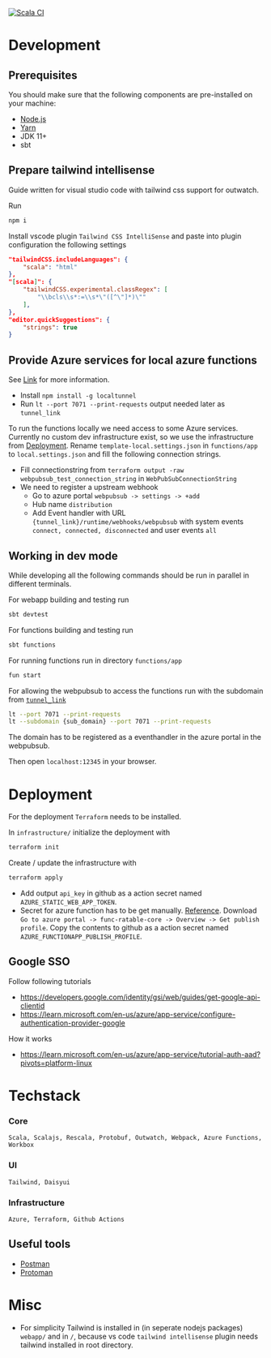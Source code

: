 [![Scala CI](https://github.com/phisn/local-rating/actions/workflows/main.yml/badge.svg?branch=main)](https://github.com/phisn/local-rating/actions/workflows/main.yml)
# Development
## Prerequisites
You should make sure that the following components are pre-installed on your machine:
 - [Node.js](https://nodejs.org/en/download/)
 - [Yarn](https://yarnpkg.com/en/docs/install)
 - JDK 11+
 - sbt

## Prepare tailwind intellisense
Guide written for visual studio code with tailwind css support for outwatch. 

Run
```sh
npm i
```

Install vscode plugin `Tailwind CSS IntelliSense` and paste into plugin configuration the following settings
```json
"tailwindCSS.includeLanguages": {
    "scala": "html"
},
"[scala]": {  
    "tailwindCSS.experimental.classRegex": [
        "\\bcls\\s*:=\\s*\"([^\"]*)\""
    ],
},
"editor.quickSuggestions": {
    "strings": true
}
```

## Provide Azure services for local azure functions
See [Link](https://github.com/Azure/azure-webpubsub/tree/main/samples/functions/js/simplechat) for more information.

- Install `npm install -g localtunnel`
- Run `lt --port 7071 --print-requests` output needed later as `tunnel_link`

To run the functions locally we need access to some Azure services. Currently no custom dev infrastructure exist, so we use the infrastructure from [Deployment](#Deployment). Rename `template-local.settings.json` in `functions/app` to `local.settings.json` and fill the following connection strings.

- Fill connectionstring from `terraform output -raw webpubsub_test_connection_string` in `WebPubSubConnectionString`
- We need to register a upstream webhook
  - Go to azure portal `webpubsub -> settings -> +add`
  - Hub name `distribution`
  - Add Event handler with URL `{tunnel_link}/runtime/webhooks/webpubsub` with system events `connect, connected, disconnected` and user events `all`

## Working in dev mode
While developing all the following commands should be run in parallel in different terminals.

For webapp building and testing run
```sh
sbt devtest
```

For functions building and testing run
```sh
sbt functions
```

For running functions run  in directory `functions/app`
```sh
fun start
```

For allowing the webpubsub to access the functions run with the subdomain from [`tunnel_link`](#Provide-Azure-services-for-local-azure-functions)
```sh
lt --port 7071 --print-requests
lt --subdomain {sub_domain} --port 7071 --print-requests
```
The domain has to be registered as a eventhandler in the azure portal in the webpubsub.

Then open `localhost:12345` in your browser. 

# Deployment
For the deployment `Terraform` needs to be installed. 

In `infrastructure/` initialize the deployment with
```sh
terraform init
```
Create / update the infrastructure with
```sh
terraform apply
```

- Add output `api_key` in github as a action secret named `AZURE_STATIC_WEB_APP_TOKEN`.
- Secret for azure function has to be get manually. [Reference](https://github.com/marketplace/actions/azure-functions-action). Download `Go to azure portal -> func-ratable-core -> Overview -> Get publish profile`. Copy the contents to github as a action secret named `AZURE_FUNCTIONAPP_PUBLISH_PROFILE`.

## Google SSO
Follow following tutorials
- https://developers.google.com/identity/gsi/web/guides/get-google-api-clientid
- https://learn.microsoft.com/en-us/azure/app-service/configure-authentication-provider-google

How it works
- https://learn.microsoft.com/en-us/azure/app-service/tutorial-auth-aad?pivots=platform-linux

# Techstack
### Core
`Scala, Scalajs, Rescala, Protobuf, Outwatch, Webpack, Azure Functions, Workbox`
### UI
`Tailwind, Daisyui`
### Infrastructure
`Azure, Terraform, Github Actions`

## Useful tools
- [Postman](https://www.postman.com/)
- [Protoman](https://github.com/spluxx/Protoman)

# Misc
- For simplicity Tailwind is installed in (in seperate nodejs packages) `webapp/` and in `/`, because vs code `tailwind intellisense` plugin needs tailwind installed in root directory.
